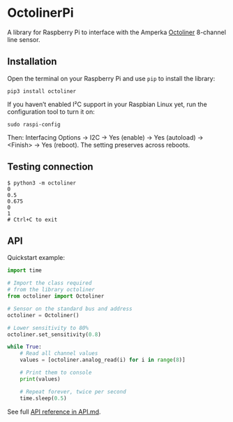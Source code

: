 # OctolinerPi

A library for Raspberry Pi to interface with the Amperka [Octoliner](https://my.amperka.com/modules/octoliner) 8-channel line sensor.

## Installation

Open the terminal on your Raspberry Pi and use `pip` to install the library:

```shell
pip3 install octoliner
```

If you haven’t enabled I²C support in your Raspbian Linux yet, run the configuration tool to turn it on:

```shell
sudo raspi-config
```

Then: Interfacing Options → I2C → Yes (enable) → Yes (autoload) → \<Finish\> → Yes (reboot). The setting preserves across reboots.

## Testing connection

```console
$ python3 -m octoliner
0
0.5
0.675
0
1
# Ctrl+C to exit
```

## API

Quickstart example:

```python
import time

# Import the class required
# from the library octoliner
from octoliner import Octoliner

# Sensor on the standard bus and address
octoliner = Octoliner()

# Lower sensitivity to 80%
octoliner.set_sensitivity(0.8)

while True:
    # Read all channel values
    values = [octoliner.analog_read(i) for i in range(8)]

    # Print them to console
    print(values)

    # Repeat forever, twice per second
    time.sleep(0.5)
```

See full [API reference in API.md](./API.md).
